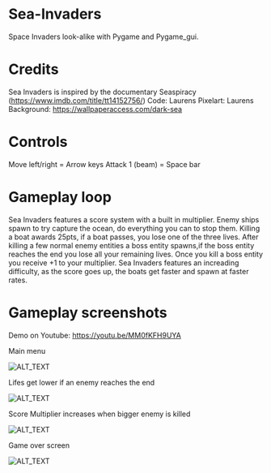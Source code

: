 # Sea-Invaders
Space Invaders look-alike with Pygame and Pygame_gui.

# Credits
Sea Invaders is inspired by the documentary Seaspiracy (https://www.imdb.com/title/tt14152756/)
Code: Laurens
Pixelart: Laurens
Background: https://wallpaperaccess.com/dark-sea

# Controls
Move left/right = Arrow keys
Attack 1 (beam) = Space bar

# Gameplay loop
Sea Invaders features a score system with a built in multiplier.
Enemy ships spawn to try capture the ocean, do everything you can to stop them. Killing a boat awards 25pts, if a boat passes, you lose one of the three lives.
After killing a few normal enemy entities a boss entity spawns,if the boss entity reaches the end you lose all your remaining lives.
Once you kill a boss entity you receive +1 to your multiplier.
Sea Invaders features an increading difficulty, as the score goes up, the boats get faster and spawn at faster rates.


# Gameplay screenshots

Demo on Youtube: https://youtu.be/MM0fKFH9UYA

Main menu

![ALT_TEXT](https://i.imgur.com/ORBJyXw.png)

Lifes get lower if an enemy reaches the end

![ALT_TEXT](https://i.imgur.com/AGIgsRW.png)

Score Multiplier increases when bigger enemy is killed

![ALT_TEXT](https://i.imgur.com/x1bc0eO.png)

Game over screen

![ALT_TEXT](https://i.imgur.com/J2hA6tU.png)


